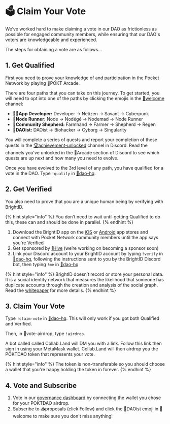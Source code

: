 # 🗳 Claim Your Vote

We’ve worked hard to make claiming a vote in our DAO as frictionless as possible for engaged community members, while ensuring that our DAO's voters are knowledgeable and experienced.

The steps for obtaining a vote are as follows...

## 1. Get Qualified

First you need to prove your knowledge of and participation in the Pocket Network by playing 👾POKT Arcade.

There are four paths that you can take on this journey. To get started, you will need to opt into one of the paths by clicking the emojis in the [👋welcome](https://discord.com/channels/553741558869131266/727350500001054730) channel:

* 🧑‍💻**App Developer:** Developer → Netizen  → Savant → Cyberpunk
* 🤖**Node Runner:** Node  → Nodégé → Nodemad → Node Runner
* 🧙**Community Shepherd:** Farmhand → Farmer  → Shepherd → Regen
* 🦾**DAOist:** DAOist → Biohacker  → Cyborg → Singularity

You will complete a series of quests and report your completion of these quests in the [🏆achievement-unlocked](https://discord.com/channels/553741558869131266/763504639299289138) channel in Discord. Read the channels you've unlocked in the 👾Arcade section of Discord to see which quests are up next and how many you need to evolve.

Once you have evolved to the 3rd level of any path, you have qualified for a vote in the DAO. Type `!qualify` in [🏰dao-hq](https://discord.com/channels/553741558869131266/735829050240532561).

## 2. Get Verified

You also need to prove that you are a unique human being by verifying with BrightID. 

{% hint style="info" %}
You don’t need to wait until getting Qualified to do this, these can and should be done in parallel.
{% endhint %}

1. Download the BrightID app on the [iOS](https://apps.apple.com/us/app/brightid/id1428946820) or [Android](https://play.google.com/store/apps/details?id=org.brightid) app stores and connect with Pocket Network community members until the app says you're Verified
2. Get sponsored by [1Hive](https://faucet.1hive.org/#/) \(we’re working on becoming a sponsor soon\)
3. Link your Discord account to your BrightID account by typing `!verify` in [🏰dao-hq](https://discord.com/channels/553741558869131266/735829050240532561), following the instructions sent to you by the BrightID Discord bot, then typing `!me` in [🏰dao-hq](https://discord.com/channels/553741558869131266/735829050240532561)

{% hint style="info" %}
BrightID doesn’t record or store your personal data. It is a social identity network that measures the likelihood that someone has duplicate accounts through the creation and analysis of the social graph. Read the [whitepaper](https://www.brightid.org/whitepaper) for more details.
{% endhint %}

## 3. Claim Your Vote

Type `!claim-vote` in [🏰dao-hq](https://discord.com/channels/553741558869131266/735829050240532561). This will only work if you got both Qualified and Verified.

Then, in 💸vote-airdrop, type `!airdrop`. 

A bot called called Collab.Land will DM you with a link. Follow this link then sign in using your MetaMask wallet. Collab.Land will then airdrop you the POKTDAO token that represents your vote.

{% hint style="info" %}
The token is non-transferable so you should choose a wallet that you're happy holding the token in forever.
{% endhint %}

## 4. Vote and Subscribe

1. Vote in our [governance dashboard](https://gov.pokt.network/) by connecting the wallet you chose for your POKTDAO airdrop.
2. Subscribe to 📥proposals \(click Follow\) and click the 🦾DAOist emoji in 👋welcome to make sure you don't miss anything!

